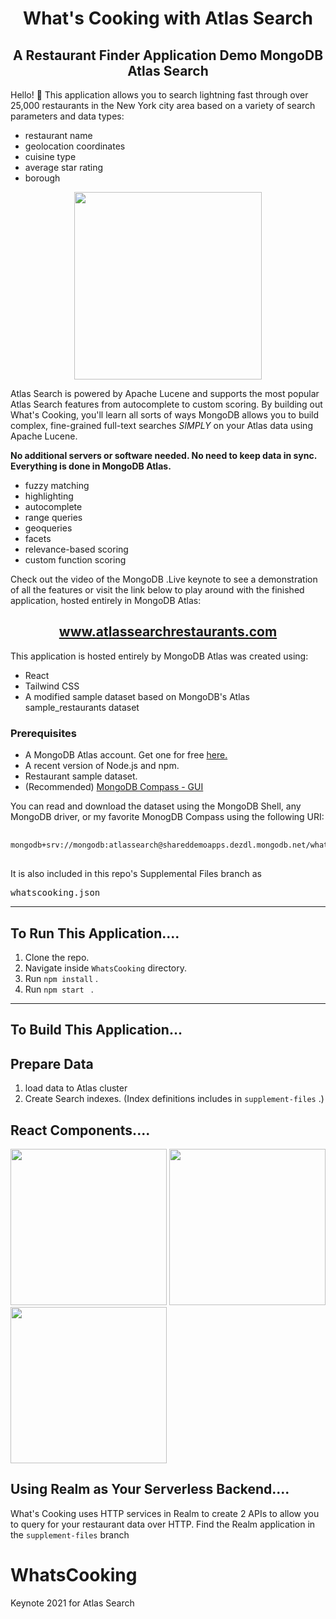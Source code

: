 <h1 align="center">What's Cooking with Atlas Search</h1>

<h2 align="center">A Restaurant Finder Application Demo MongoDB Atlas Search</h2>
<p>Hello! 👋 This application allows you to search lightning fast through over 25,000 restaurants in the New York city area based on a variety of search parameters and data types:
<ul>
<li>restaurant name</li>
<li>geolocation coordinates</li>
<li>cuisine type</li>
<li>average star rating</li>
<li>borough</li>
</ul>
<div align="center">
<img src="CookingDemo.gif" width="300"  />
</div>

<p> Atlas Search is powered by Apache Lucene and supports the most popular Atlas Search features from autocomplete to custom scoring. By building out What's Cooking, you'll learn all sorts of ways MongoDB allows you to build complex, fine-grained full-text searches <em>SIMPLY</em> on your Atlas data using Apache Lucene.</p>

**No additional servers or software needed. No need to keep data in sync. Everything is done in MongoDB Atlas.**

- fuzzy matching
- highlighting
- autocomplete
- range queries
- geoqueries
- facets
- relevance-based scoring
- custom function scoring

<p>Check out the video of the MongoDB .Live keynote to see a demonstration of all the features or visit the link below to play around with the finished application, hosted entirely in MongoDB Atlas:</p>
<h2 align="center"><a href="https://www.atlassearchrestaurants.com">www.atlassearchrestaurants.com</a></h2>

<p>This application is hosted entirely by MongoDB Atlas was created using:</p>

- React
- Tailwind CSS
- A modified sample dataset based on MongoDB's Atlas sample_restaurants dataset

<h3>Prerequisites</h3>

- A MongoDB Atlas account. Get one for free <a href="https://www.mongodb.com/cloud/atlas">here.</a>
- A recent version of Node.js and npm.
- Restaurant sample dataset.
- (Recommended) <a href="https://www.mongodb.com/try/download/compass">MongoDB Compass - GUI</a>

<p>You can read and download the dataset using the MongoDB Shell, any MongoDB driver, or my favorite MonogDB Compass using the following URI:</p>

<pre>
  <code>
mongodb+srv://mongodb:atlassearch@shareddemoapps.dezdl.mongodb.net/whatscooking
</code>
</pre>

<p>It is also included in this repo's Supplemental Files branch as <pre>whatscooking.json</pre></p>

---

<h2>To Run This Application....</h2>

1. Clone the repo.
2. Navigate inside `WhatsCooking` directory.
3. Run <code>npm install</code> .
4. Run <code>npm start </code> .

---

<h2>To Build This Application...</h2>

<h2>Prepare Data</h2>

1. load data to Atlas cluster
2. Create Search indexes. (Index definitions includes in `supplement-files` .)

<h2>React Components....</h2>
<p float="left">
    <img src="https://search-demos.s3.us-east-2.amazonaws.com/AppComponents1.png" width="250"  />
    <img src="https://search-demos.s3.us-east-2.amazonaws.com/AppComponents2.png" width="250"  />
    <img src="https://search-demos.s3.us-east-2.amazonaws.com/AggregationComponent.png" width="250"  />
</p>

<h2>Using Realm as Your Serverless Backend....</h2>
<p>What's Cooking uses HTTP services in Realm to create 2 APIs to allow you to query for your restaurant data over HTTP. Find the Realm application in the <code>supplement-files</code> branch</p>

# WhatsCooking

Keynote 2021 for Atlas Search
